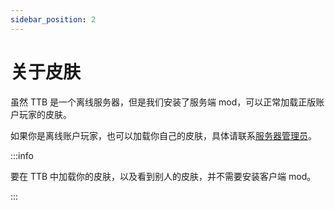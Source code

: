 ```yaml
---
sidebar_position: 2
---
```


# 关于皮肤

虽然 TTB 是一个离线服务器，但是我们安装了服务端 mod，可以正常加载正版账户玩家的皮肤。

如果你是离线账户玩家，也可以加载你自己的皮肤，具体请联系[服务器管理员](https://masterlazy.github.io/TwoThreeBlocks-Wiki/docs/intro/#管理员名单)。

:::info

要在 TTB 中加载你的皮肤，以及看到别人的皮肤，并不需要安装客户端 mod。

:::